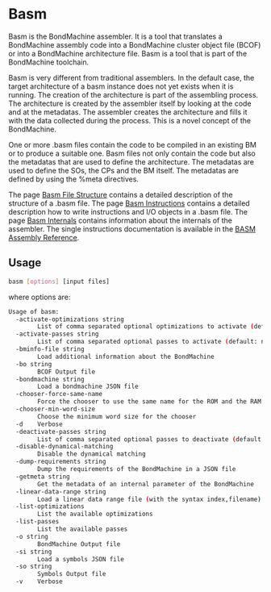 # Basm #

Basm is the BondMachine assembler. It is a tool that translates a BondMachine assembly code into a BondMachine cluster object file (BCOF) or into a BondMachine architecture file. Basm is a tool that is part of the BondMachine toolchain.

Basm is very different from traditional assemblers. In the default case, the target architecture of a basm instance does not yet exists when it is running. The creation of the architecture is part of the assembling process. The architecture is created by the assembler itself by looking at the code and at the metadatas. The assembler creates the architecture and fills it with the data collected during the process.
 This is a novel concept of the BondMachine.

One or more .basm files contain the code to be compiled in an existing BM or to produce a suitable one. Basm files not only contain the code but also the metadatas that are used to define the architecture. The metadatas are used to define the SOs, the CPs and the BM itself. The metadatas are defined by using the %meta directives. 

The page [Basm File Structure](docbasmfile.md) contains a detailed description of the structure of a .basm file. The page [Basm Instructions](docinstructions.md) contains a detailed description how to write instructions and I/O objects in a .basm file. The page [Basm Internals](docinternals.md) contains information about the internals of the assembler. The single instructions documentation is available in the [BASM Assembly Reference](reference/).

## __Usage__ ##

```bash
basm [options] [input files]
```

where options are:
```bash
Usage of basm:
  -activate-optimizations string
        List of comma separated optional optimizations to activate (default: none, everything: all)
  -activate-passes string
        List of comma separated optional passes to activate (default: none)
  -bminfo-file string
        Load additional information about the BondMachine
  -bo string
        BCOF Output file
  -bondmachine string
        Load a bondmachine JSON file
  -chooser-force-same-name
        Force the chooser to use the same name for the ROM and the RAM
  -chooser-min-word-size
        Choose the minimum word size for the chooser
  -d    Verbose
  -deactivate-passes string
        List of comma separated optional passes to deactivate (default: none)
  -disable-dynamical-matching
        Disable the dynamical matching
  -dump-requirements string
        Dump the requirements of the BondMachine in a JSON file
  -getmeta string
        Get the metadata of an internal parameter of the BondMachine
  -linear-data-range string
        Load a linear data range file (with the syntax index,filename)
  -list-optimizations
        List the available optimizations
  -list-passes
        List the available passes
  -o string
        BondMachine Output file
  -si string
        Load a symbols JSON file
  -so string
        Symbols Output file
  -v    Verbose
```
